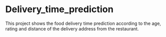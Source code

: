 # Delivery_time_prediction
This project shows the food delivery time prediction according to the age, rating and distance of the delivery address from the restaurant.
